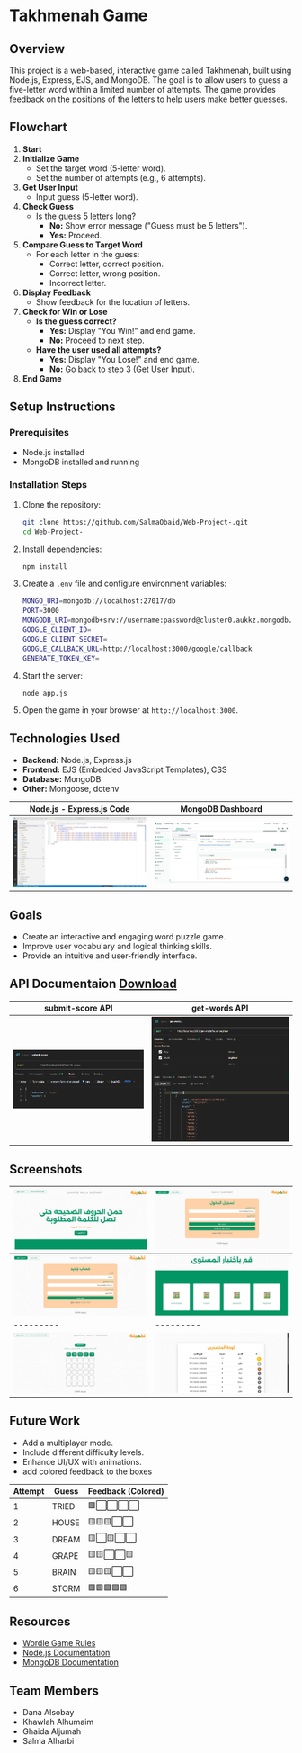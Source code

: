 # Takhmenah Game

## Overview
This project is a web-based, interactive game called Takhmenah, built using Node.js, Express, EJS, and MongoDB. The goal is to allow users to guess a five-letter word within a limited number of attempts. The game provides feedback on the positions of the letters to help users make better guesses.

## Flowchart
1. **Start**
2. **Initialize Game**
   - Set the target word (5-letter word).
   - Set the number of attempts (e.g., 6 attempts).
3. **Get User Input**
   - Input guess (5-letter word).
4. **Check Guess**
   - Is the guess 5 letters long?
     - **No:** Show error message ("Guess must be 5 letters").
     - **Yes:** Proceed.
5. **Compare Guess to Target Word**
   - For each letter in the guess:
     - Correct letter, correct position.
     - Correct letter, wrong position.
     - Incorrect letter.
6. **Display Feedback**
   - Show feedback for the location of letters.
7. **Check for Win or Lose**
   - **Is the guess correct?**
     - **Yes:** Display "You Win!" and end game.
     - **No:** Proceed to next step.
   - **Have the user used all attempts?**
     - **Yes:** Display "You Lose!" and end game.
     - **No:** Go back to step 3 (Get User Input).
8. **End Game**

## Setup Instructions
### Prerequisites
- Node.js installed
- MongoDB installed and running

### Installation Steps
1. Clone the repository:
   ```sh
   git clone https://github.com/SalmaObaid/Web-Project-.git
   cd Web-Project-
   ```
2. Install dependencies:
   ```sh
   npm install
   ```
3. Create a `.env` file and configure environment variables:
   ```sh
   MONGO_URI=mongodb://localhost:27017/db
   PORT=3000
   MONGODB_URI=mongodb+srv://username:password@cluster0.aukkz.mongodb.net/test?retryWrites=true&w=majority&appName=Cluster0
   GOOGLE_CLIENT_ID=
   GOOGLE_CLIENT_SECRET=
   GOOGLE_CALLBACK_URL=http://localhost:3000/google/callback
   GENERATE_TOKEN_KEY=
   ```
4. Start the server:
   ```sh
   node app.js
   ```
5. Open the game in your browser at `http://localhost:3000`.

## Technologies Used
- **Backend:** Node.js, Express.js
- **Frontend:** EJS (Embedded JavaScript Templates), CSS
- **Database:** MongoDB
- **Other:** Mongoose, dotenv

|Node.js - Express.js Code | MongoDB Dashboard|
|---------|---------|
![Game Screenshot](/public/img/code.jpg)|![Game Screenshot](/public/img/mongoDB.jpg)

## Goals
- Create an interactive and engaging word puzzle game.
- Improve user vocabulary and logical thinking skills.
- Provide an intuitive and user-friendly interface.

## API Documentaion [Download](./public/game.postman_collection.json)
**submit-score** API|**get-words** API
|---------|---------|
![Game Screenshot](/public/img/api1.png)|![Game Screenshot](/public/img/api2.png)

## Screenshots

![Game Screenshot](/public/img/screen1.jpg)|![Game Screenshot](/public/img/screen2.jpg)
|---------|---------|
![Game Screenshot](/public/img/screen3.jpg)|![Game Screenshot](/public/img/screen4.jpg)
|---------|---------|
![Game Screenshot](/public/img/screen5.jpg)|![Game Screenshot](/public/img/screen6.jpg)


## Future Work
- Add a multiplayer mode.
- Include different difficulty levels.
- Enhance UI/UX with animations.
- add colored feedback to the boxes

| Attempt | Guess   | Feedback (Colored)  |
|---------|---------|-----------|
| 1       | TRIED   | 🟩⬜⬜⬜⬜ |
| 2       | HOUSE   | 🟨🟨🟨⬜⬜ |
| 3       | DREAM   | 🟨⬜🟨⬜⬜ |
| 4       | GRAPE   | 🟨🟨⬜⬜🟨 |
| 5       | BRAIN   | 🟨🟨🟨⬜⬜ |
| 6       | STORM   | 🟩🟩🟩🟩🟩 |

## Resources
- [Wordle Game Rules](https://www.nytimes.com/games/wordle/index.html)
- [Node.js Documentation](https://nodejs.org/en/docs/)
- [MongoDB Documentation](https://www.mongodb.com/docs/)

## Team Members
- Dana Alsobay
- Khawlah Alhumaim
- Ghaida Aljumah
- Salma Alharbi
